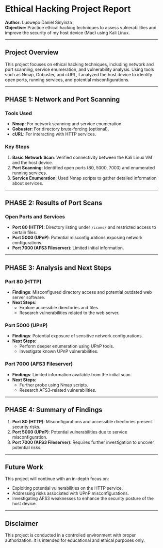 # Ethical Hacking Project Report

**Author:** Luswepo Daniel Sinyinza  
**Objective:** Practice ethical hacking techniques to assess vulnerabilities and improve the security of my host device (Mac) using Kali Linux.

---

## Project Overview  
This project focuses on ethical hacking techniques, including network and port scanning, service enumeration, and vulnerability analysis. Using tools such as Nmap, Gobuster, and cURL, I analyzed the host device to identify open ports, running services, and potential misconfigurations.

---

## PHASE 1: Network and Port Scanning  
### Tools Used  
- **Nmap**: For network scanning and service enumeration.  
- **Gobuster**: For directory brute-forcing (optional).  
- **cURL**: For interacting with HTTP services.

### Key Steps  
1. **Basic Network Scan**: Verified connectivity between the Kali Linux VM and the host device.  
2. **Port Scanning**: Identified open ports (80, 5000, 7000) and enumerated running services.  
3. **Service Enumeration**: Used Nmap scripts to gather detailed information about services.

---

## PHASE 2: Results of Port Scans  
### Open Ports and Services  
- **Port 80 (HTTP)**: Directory listing under `/icons/` and restricted access to certain files.  
- **Port 5000 (UPnP)**: Potential misconfigurations exposing network configurations.  
- **Port 7000 (AFS3 Fileserver)**: Limited initial information.

---

## PHASE 3: Analysis and Next Steps  
### Port 80 (HTTP)  
- **Findings**: Misconfigured directory access and potential outdated web server software.  
- **Next Steps**:  
  - Explore accessible directories and files.  
  - Research vulnerabilities related to the web server.  

### Port 5000 (UPnP)  
- **Findings**: Potential exposure of sensitive network configurations.  
- **Next Steps**:  
  - Perform deeper enumeration using UPnP tools.  
  - Investigate known UPnP vulnerabilities.  

### Port 7000 (AFS3 Fileserver)  
- **Findings**: Limited information available from the initial scan.  
- **Next Steps**:  
  - Further probe using Nmap scripts.  
  - Research AFS3-related vulnerabilities.

---

## PHASE 4: Summary of Findings  
1. **Port 80 (HTTP)**: Misconfigurations and accessible directories present security risks.  
2. **Port 5000 (UPnP)**: Potential vulnerabilities due to service misconfiguration.  
3. **Port 7000 (AFS3 Fileserver)**: Requires further investigation to uncover potential risks.

---

## Future Work  
This project will continue with an in-depth focus on:  
- Exploiting potential vulnerabilities on the HTTP service.  
- Addressing risks associated with UPnP misconfigurations.  
- Investigating AFS3 weaknesses to enhance the security posture of the host device.

---

## Disclaimer  
This project is conducted in a controlled environment with proper authorization. It is intended for educational and ethical purposes only.
